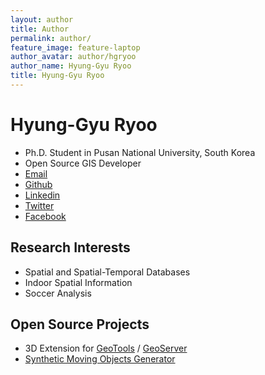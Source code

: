 ```yaml
---
layout: author
title: Author
permalink: author/
feature_image: feature-laptop
author_avatar: author/hgryoo
author_name: Hyung-Gyu Ryoo
title: Hyung-Gyu Ryoo
---
```


# Hyung-Gyu Ryoo

- Ph.D. Student in Pusan National University, South Korea
- Open Source GIS Developer
- [Email](mailto:hgryoo@pnu.edu)
- [Github](https://github.com/hgryoo)
- [Linkedin](linkedin.com/in/hgryoo9264)
- [Twitter](https://twitter.com/hg_ryoo)
- [Facebook](https://www.facebook.com/hyunggyu.ryoo)

## Research Interests
- Spatial and Spatial-Temporal Databases
- Indoor Spatial Information
- Soccer Analysis

## Open Source Projects
- 3D Extension for [GeoTools](https://github.com/STEMLab/geotools-3d-extension) / [GeoServer](https://github.com/STEMLab/geoserver-3d-extension)
- [Synthetic Moving Objects Generator](https://github.com/STEMLab/SIMOGen)
